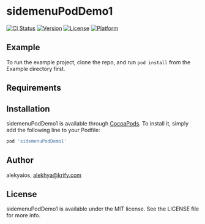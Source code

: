 # sidemenuPodDemo1

[![CI Status](https://img.shields.io/travis/alekyaios/sidemenuPodDemo1.svg?style=flat)](https://travis-ci.org/alekyaios/sidemenuPodDemo1)
[![Version](https://img.shields.io/cocoapods/v/sidemenuPodDemo1.svg?style=flat)](https://cocoapods.org/pods/sidemenuPodDemo1)
[![License](https://img.shields.io/cocoapods/l/sidemenuPodDemo1.svg?style=flat)](https://cocoapods.org/pods/sidemenuPodDemo1)
[![Platform](https://img.shields.io/cocoapods/p/sidemenuPodDemo1.svg?style=flat)](https://cocoapods.org/pods/sidemenuPodDemo1)

## Example

To run the example project, clone the repo, and run `pod install` from the Example directory first.

## Requirements

## Installation

sidemenuPodDemo1 is available through [CocoaPods](https://cocoapods.org). To install
it, simply add the following line to your Podfile:

```ruby
pod 'sidemenuPodDemo1'
```

## Author

alekyaios, alekhya@krify.com

## License

sidemenuPodDemo1 is available under the MIT license. See the LICENSE file for more info.

